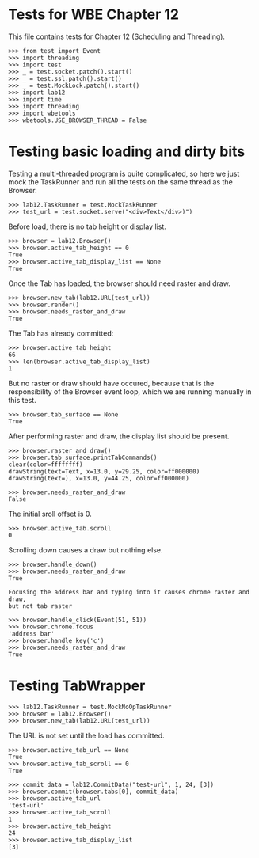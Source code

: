 Tests for WBE Chapter 12
========================

This file contains tests for Chapter 12 (Scheduling and Threading).

	>>> from test import Event
    >>> import threading
    >>> import test
    >>> _ = test.socket.patch().start()
    >>> _ = test.ssl.patch().start()
    >>> _ = test.MockLock.patch().start()
    >>> import lab12
    >>> import time
    >>> import threading
    >>> import wbetools
    >>> wbetools.USE_BROWSER_THREAD = False

Testing basic loading and dirty bits
====================================

Testing a multi-threaded program is quite complicated, so here we just mock
the TaskRunner and run all the tests on the same thread as the Browser.

	>>> lab12.TaskRunner = test.MockTaskRunner
    >>> test_url = test.socket.serve("<div>Text</div>)")

Before load, there is no tab height or display list.

    >>> browser = lab12.Browser()
	>>> browser.active_tab_height == 0
	True
    >>> browser.active_tab_display_list == None
    True

Once the Tab has loaded, the browser should need raster and draw.

    >>> browser.new_tab(lab12.URL(test_url))
    >>> browser.render()
    >>> browser.needs_raster_and_draw
    True

The Tab has already committed:

	>>> browser.active_tab_height
	66
    >>> len(browser.active_tab_display_list)
    1

But no raster or draw should have occured, because that is the responsibility
of the Browser event loop, which we are running manually in this test.

    >>> browser.tab_surface == None
    True

After performing raster and draw, the display list should be present.

    >>> browser.raster_and_draw()
    >>> browser.tab_surface.printTabCommands()
    clear(color=ffffffff)
    drawString(text=Text, x=13.0, y=29.25, color=ff000000)
    drawString(text=), x=13.0, y=44.25, color=ff000000)

    >>> browser.needs_raster_and_draw
    False

The initial sroll offset is 0.

    >>> browser.active_tab.scroll
    0

Scrolling down causes a draw but nothing else.

    >>> browser.handle_down()
    >>> browser.needs_raster_and_draw
    True

    Focusing the address bar and typing into it causes chrome raster and draw,
    but not tab raster

    >>> browser.handle_click(Event(51, 51))
    >>> browser.chrome.focus
    'address bar'
    >>> browser.handle_key('c')
    >>> browser.needs_raster_and_draw
    True

Testing TabWrapper
==================

	>>> lab12.TaskRunner = test.MockNoOpTaskRunner
    >>> browser = lab12.Browser()
    >>> browser.new_tab(lab12.URL(test_url))

 The URL is not set until the load has committed.

    >>> browser.active_tab_url == None
    True
    >>> browser.active_tab_scroll == 0
    True

    >>> commit_data = lab12.CommitData("test-url", 1, 24, [3])
    >>> browser.commit(browser.tabs[0], commit_data)
    >>> browser.active_tab_url
    'test-url'
    >>> browser.active_tab_scroll
    1
    >>> browser.active_tab_height
    24
    >>> browser.active_tab_display_list
    [3]

